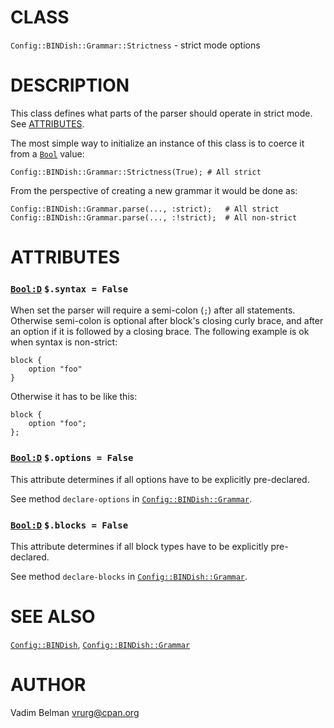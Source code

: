 CLASS
=====



`Config::BINDish::Grammar::Strictness` - strict mode options

DESCRIPTION
===========



This class defines what parts of the parser should operate in strict mode. See [ATTRIBUTES](#ATTRIBUTES).

The most simple way to initialize an instance of this class is to coerce it from a [`Bool`](https://docs.raku.org/type/Bool) value:

    Config::BINDish::Grammar::Strictness(True); # All strict

From the perspective of creating a new grammar it would be done as:

    Config::BINDish::Grammar.parse(..., :strict);   # All strict
    Config::BINDish::Grammar.parse(..., :!strict);  # All non-strict

ATTRIBUTES
==========



### [`Bool:D`](https://docs.raku.org/type/Bool) `$.syntax = False`

When set the parser will require a semi-colon (`;`) after all statements. Otherwise semi-colon is optional after block's closing curly brace, and after an option if it is followed by a closing brace. The following example is ok when syntax is non-strict:

    block {
        option "foo"
    }

Otherwise it has to be like this:

    block {
        option "foo";
    };

### [`Bool:D`](https://docs.raku.org/type/Bool) `$.options = False`

This attribute determines if all options have to be explicitly pre-declared.

See method `declare-options` in [`Config::BINDish::Grammar`](https://github.com/vrurg/raku-Config-BINDish/blob/v0.0.2/docs/md/Config/BINDish/Grammar.md).

### [`Bool:D`](https://docs.raku.org/type/Bool) `$.blocks = False`

This attribute determines if all block types have to be explicitly pre-declared.

See method `declare-blocks` in [`Config::BINDish::Grammar`](https://github.com/vrurg/raku-Config-BINDish/blob/v0.0.2/docs/md/Config/BINDish/Grammar.md).

SEE ALSO
========

[`Config::BINDish`](https://github.com/vrurg/raku-Config-BINDish/blob/v0.0.2/docs/md/Config/BINDish.md), [`Config::BINDish::Grammar`](https://github.com/vrurg/raku-Config-BINDish/blob/v0.0.2/docs/md/Config/BINDish/Grammar.md)

AUTHOR
======

Vadim Belman <vrurg@cpan.org>

